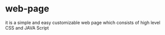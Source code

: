 # web-page
it is a simple and easy customizable web page which consists of high level CSS and JAVA Script
